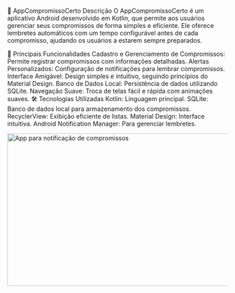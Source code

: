 📅 AppCompromissoCerto
Descrição
O AppCompromissoCerto é um aplicativo Android desenvolvido em Kotlin, que permite aos usuários gerenciar seus compromissos de forma simples e eficiente. Ele oferece lembretes automáticos com um tempo configurável antes de cada compromisso, ajudando os usuários a estarem sempre preparados.

🎯 Principais Funcionalidades
Cadastro e Gerenciamento de Compromissos: Permite registrar compromissos com informações detalhadas.
Alertas Personalizados: Configuração de notificações para lembrar compromissos.
Interface Amigável: Design simples e intuitivo, seguindo princípios do Material Design.
Banco de Dados Local: Persistência de dados utilizando SQLite.
Navegação Suave: Troca de telas fácil e rápida com animações suaves.
🛠 Tecnologias Utilizadas
Kotlin: Linguagem principal.
SQLite: Banco de dados local para armazenamento dos compromissos.
RecyclerView: Exibição eficiente de listas.
Material Design: Interface intuitiva.
Android Notification Manager: Para gerenciar lembretes.


<img align="center" alt="App para notificação de compromissos" height="350" width="800" src="https://cdn.discordapp.com/attachments/915954412491517973/1314504023608524870/novo2.png?ex=675402c5&is=6752b145&hm=cb7f53dde4642c2cc2876251988510d79bf6e4bc7484edb2ebb406a5bbd38271&">


